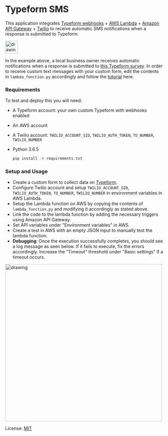 # Typeform SMS

This application integrates [Typeform webhooks](https://developer.typeform.com/webhooks/) + [AWS Lambda](https://aws.amazon.com/lambda/) + [Amazon API Gateway](https://aws.amazon.com/api-gateway/) + [Twilio](https://www.twilio.com/docs/sms/api) to receive automatic SMS notifications when a response is submitted to Typeform. 


<img src="https://i.imgur.com/yXrnhHY.png" alt="drawing" style="width:40px;"/>


In the example above, a local business owner receives automatic notifications when a response is submitted to [this Typeform survey](https://shubhaswamy1.typeform.com/to/ECQYOG). In order to receive custom text messages with your custom form, edit the contents in `lambda_function.py` accordingly and follow the [tutorial](https://www.google.com/) here.


### Requirements 

To test and deploy this you will need: 

- A Typeform account: your own custom Typeform with webhooks enabled

- An AWS account 

- A Twilio account:  `TWILIO_ACCOUNT_SID`, `TWILIO_AUTH_TOKEN`, `TO_NUMBER`, `TWILIO_NUMBER` 

- Python 3.6.5 

  ```python
  pip install -r requirements.txt
  ```


### Setup and Usage

- Create a custom form to collect data on [Typeform](https://www.typeform.com).  
- Configure Twilio account and setup `TWILIO_ACCOUNT_SID`, `TWILIO_AUTH_TOKEN`, `TO_NUMBER`, `TWILIO_NUMBER` in environment variables in AWS Lambda.
- Setup the Lambda function on AWS by copying the contents of `lambda_function.py`  and modifying it accordingly as stated above. 
- Link the code to the lambda function by adding the necessary triggers using Amazon API Gateway. 
- Set API variables under "Environment variables" in AWS. 
- Create a test in AWS with an empty JSON input to manually test the lambda function. 
- **Debugging**: Once the execution successfully completes, you should see a log message as seen below. If it fails to execute, fix the errors accordingly. Increase the "Timeout" threshold under "Basic settings" if a timeout occurs. 


<img src="https://i.imgur.com/FRDQTrS.png" alt="drawing" style="width:500px;"/>



License: [MIT](/LICENSE)
